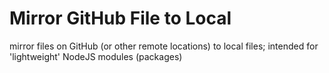 

# Mirror GitHub File to Local

mirror files on GitHub (or other remote locations) to local files; intended for 'lightweight' NodeJS
modules (packages)

